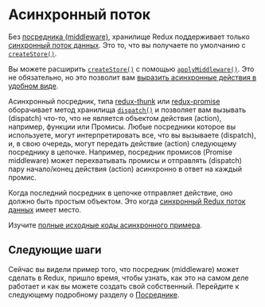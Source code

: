 # Асинхронный поток

Без [посредника (middleware)](Middleware.md), хранилище Redux поддерживает только [синхронный поток данных](../basics/DataFlow.md). Это то, что вы получаете по умолчанию с [`createStore()`](../api/createStore.md).

Вы можете расширить [`createStore()`](../api/createStore.md) с помощью [`applyMiddleware()`](../api/applyMiddleware.md). Это не обязательно, но это позволит вам [выразить асинхронные действия в удобном виде](AsyncActions.md).

Асинхронный посредник, типа [redux-thunk](https://github.com/gaearon/redux-thunk) или [redux-promise](https://github.com/acdlite/redux-promise) оборачивает метод хранилища [`dispatch()`](../api/Store.md#dispatch) и позволяет вам вызывать (dispatch) что-то, что не является объектом действия (action), например, функции или Промисы. Любые посредники которое вы используете, могут интерпретировать все, что вы вызываете (dispatch), и, в свою очередь, могут передать действие (action) следующему посреднику в цепочке. Например, посредник промисов (Promise middleware) может перехватывать промисы и отправлять (dispatch) пару начало/конец действия (action) асинхронно в ответ на каждый промис.

Когда последний посредник в цепочке отправляет действие, оно должно быть простым объектом. Это когда [синхронный Redux поток данных](../basics/DataFlow.md) имеет место.

Изучите [полные исходные коды асинхронного примера](ExampleRedditAPI.md).

## Следующие шаги

Сейчас вы видели пример того, что посредник (middleware) может сделать в Redux,
пришло время, чтобы узнать, как это на самом деле работает и как вы можете создать свой собственный. Перейдите к следующему подробному разделу о [Посреднике](Middleware.md).
